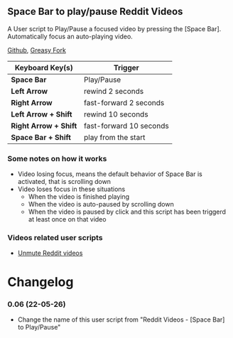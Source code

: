 ## Space Bar to play/pause Reddit Videos
A User script to Play/Pause a focused video by pressing the [Space Bar]. Automatically focus an auto-playing video.

[Github](https://github.com/FlowerForWar/space-bar-to-play-pause-reddit-videos), [Greasy Fork](https://greasyfork.org/en/scripts/444775-reddit-videos-space-bar-to-play-pause)

Keyboard Key(s) | Trigger
---|---
**Space Bar** | Play/Pause 
**Left Arrow** | rewind 2 seconds
**Right Arrow** | fast-forward 2 seconds
**Left Arrow + Shift** | rewind 10 seconds
**Right Arrow + Shift** | fast-forward 10 seconds
**Space Bar + Shift** | play from the start

### Some notes on how it works
* Video losing focus, means the default behavior of Space Bar is activated, that is scrolling down
* Video loses focus in these situations
  * When the video is finished playing
  * When the video is auto-paused by scrolling down
  * When the video is paused by click and this script has been triggerd at least once on that video

### Videos related user scripts
* [Unmute Reddit videos](https://greasyfork.org/en/scripts/445557-unmute-reddit-videos)

# Changelog
### 0.06 (22-05-26)
* Change the name of this user script from "Reddit Videos - [Space Bar] to Play/Pause" 
